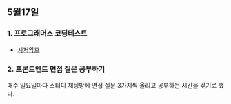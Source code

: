 ## 5월17일
### 1.  프로그래머스 코딩테스트

 - [시저암호](https://github.com/leemyungju9347/Algorithm/blob/master/Level_01/%EC%8B%9C%EC%A0%80%EC%95%94%ED%98%B8.html)

### 2.  프론트엔트 면접 질문 공부하기

 매주 일요일마다 스터디 채팅방에 면접 질문 3가지씩 올리고 공부하는 시간을 갖기로 했다. 

